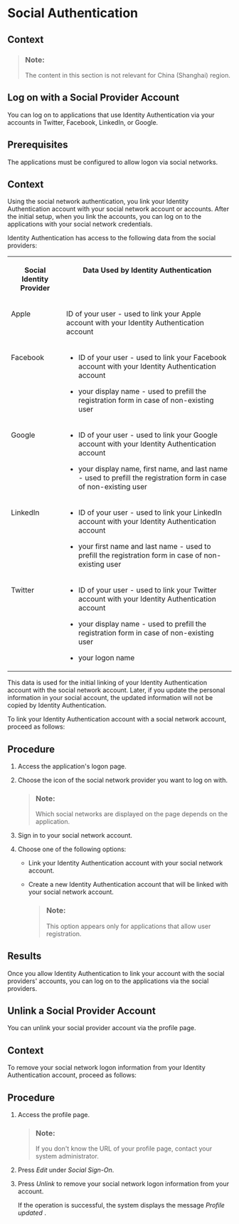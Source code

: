 <!-- loio108607a9d90b4712a1acb6e179ffeddf -->

# Social Authentication



<a name="loio108607a9d90b4712a1acb6e179ffeddf__context_gnk_rrg_vgb"/>

## Context

> ### Note:  
> The content in this section is not relevant for China \(Shanghai\) region.

 <a name="xxx"/>

<!-- xxx -->

## Log on with a Social Provider Account

You can log on to applications that use Identity Authentication via your accounts in Twitter, Facebook, LinkedIn, or Google.



## Prerequisites

The applications must be configured to allow logon via social networks.



## Context

Using the social network authentication, you link your Identity Authentication account with your social network account or accounts. After the initial setup, when you link the accounts, you can log on to the applications with your social network credentials.

Identity Authentication has access to the following data from the social providers:


<table>
<tr>
<th valign="top">

Social Identity Provider



</th>
<th valign="top">

Data Used by Identity Authentication 



</th>
</tr>
<tr>
<td valign="top">

Apple



</td>
<td valign="top">

ID of your user - used to link your Apple account with your Identity Authentication account



</td>
</tr>
<tr>
<td valign="top">

Facebook



</td>
<td valign="top">

-   ID of your user - used to link your Facebook account with your Identity Authentication account

-   your display name - used to prefill the registration form in case of non-existing user




</td>
</tr>
<tr>
<td valign="top">

Google



</td>
<td valign="top">

-   ID of your user - used to link your Google account with your Identity Authentication account

-   your display name, first name, and last name - used to prefill the registration form in case of non-existing user




</td>
</tr>
<tr>
<td valign="top">

LinkedIn



</td>
<td valign="top">

-   ID of your user - used to link your LinkedIn account with your Identity Authentication account

-   your first name and last name - used to prefill the registration form in case of non-existing user




</td>
</tr>
<tr>
<td valign="top">

Twitter



</td>
<td valign="top">

-   ID of your user - used to link your Twitter account with your Identity Authentication account

-   your display name - used to prefill the registration form in case of non-existing user

-   your logon name




</td>
</tr>
</table>

This data is used for the initial linking of your Identity Authentication account with the social network account. Later, if you update the personal information in your social account, the updated information will not be copied by Identity Authentication.

To link your Identity Authentication account with a social network account, proceed as follows:



<a name="xxx__steps_xwd_m2g_pt"/>

## Procedure

1.  Access the application's logon page.

2.  Choose the icon of the social network provider you want to log on with.

    > ### Note:  
    > Which social networks are displayed on the page depends on the application.

3.  Sign in to your social network account.

4.  Choose one of the following options:

    -   Link your Identity Authentication account with your social network account.
    -   Create a new Identity Authentication account that will be linked with your social network account.

        > ### Note:  
        > This option appears only for applications that allow user registration.





## Results

Once you allow Identity Authentication to link your account with the social providers' accounts, you can log on to the applications via the social providers.

 <a name="yyy"/>

<!-- yyy -->

## Unlink a Social Provider Account

You can unlink your social provider account via the profile page.



## Context

To remove your social network logon information from your Identity Authentication account, proceed as follows:



<a name="yyy__steps_social_auth"/>

## Procedure

1.  Access the profile page.

    > ### Note:  
    > If you don't know the URL of your profile page, contact your system administrator.

2.  Press *Edit* under *Social Sign-On*.

3.  Press *Unlink* to remove your social network logon information from your account.

    If the operation is successful, the system displays the message *Profile updated* .


